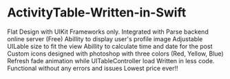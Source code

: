# ActivityTable-Written-in-Swift
Flat Design with UIKit Frameworks only. Integrated with Parse backend online server (Free)
Abillity to display user's profile image
Adjustable UILable size to fit the view
Abillity to calculate time and date for the post Custom icons designed with photoshop with three colors (Red, Yellow, Blue)
Refresh fade animation while UITableController load
Written in less code. Functional without any errors and issues
Lowest price ever!!

